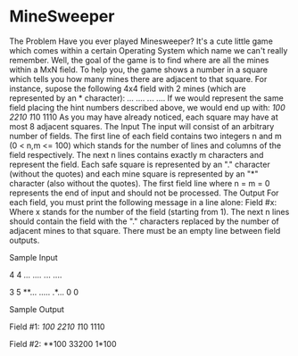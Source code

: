 # MineSweeper

The Problem Have you ever played Minesweeper? It's a cute little 
game which comes within a certain Operating System which name we 
can't really remember. Well, the goal of the game is to find where 
are all the mines within a MxN field. To help you, the game shows 
a number in a square which tells you how many mines there are 
adjacent to that square. For instance, supose the following 4x4 field 
with 2 mines 
(which are represented by an * character): 
*... 
.... 
.*.. 
.... 
If we would represent the same field placing the hint numbers described above, 
we would end up with: *100 2210 1*10 1110 As you may have already noticed, 
each square may have at most 8 adjacent squares. The Input The input will consist 
of an arbitrary number of fields. The first line of each field contains two integers 
n and m (0 < n,m <= 100) which stands for the number of lines and columns of the 
field respectively. The next n lines contains exactly m characters and represent the 
field. Each safe square is represented by an "." character (without the quotes) and 
each mine square is represented by an "*" character (also without the quotes). The 
first field line where n = m = 0 represents the end of input and should not be processed. 
The Output For each field, you must print the following message in a line alone: 
Field #x: Where x stands for the number of the field (starting from 1). 
The next n lines should contain the field with the "." characters replaced by the number 
of adjacent mines to that square. There must be an empty line between field outputs. 

Sample Input 

4 4 
*... 
.... 
.*.. 
.... 

3 5 
**... 
..... 
.*... 
0 0 

Sample Output 

Field #1: 
*100 
2210 
1*10 
1110 

Field #2: 
**100 
33200 
1*100 
